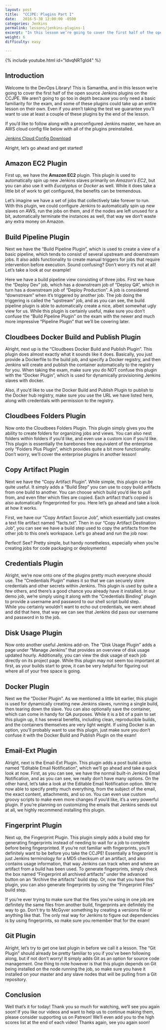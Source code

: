 ```yaml
---
layout: post
title:  "CCJPE: Plugins Part I"
date:   2016-5-30 12:00:00 -0500
categories: Jenkins
permalink: lessons/jenkins-plugins-1
excerpt: "In this lesson we’re going to cover the first half of the open source Jenkins plugins on the CCJPE"
weight: 6
difficulty: easy

---
```

{% include youtube.html id="IdvqNRTgId4" %}

Introduction
------------
Welcome to the DevOps Library!  This is Samantha, and in this lesson we’re going to cover the first half of the open source Jenkins plugins on the CCJPE.  We aren’t going to go too in depth because you only need a basic familiarity for the exam, and some of these plugins could take up an entire lesson on their own.  Even if you aren’t taking the test we guarantee you’ll want to use at least a couple of these plugins by the end of the lesson.  

If you’d like to follow along with a preconfigured Jenkins master, we have an AWS cloud config file below with all of the plugins preinstalled.

[Jenkins Cloud Config Download](http://www.devopslibrary.com/jenkinscloud.txt)

Alright, let’s go ahead and get started!

Amazon EC2 Plugin
-----------------
First up, we have the **Amazon EC2** plugin.  This plugin is used to automatically spin up new Jenkins slaves primarily on *Amazon's EC2*, but you can also use it with *Eucalyptus* or *Docker* as well.  While it does take a little bit of work to get configured, the benefits can be tremendous.  

Let’s imagine we have a set of jobs that collectively take forever to run.  
With this plugin, we could configure Jenkins to automatically spin up new slaves on AWS, run the jobs on them, and if the nodes are left unused for a bit, automatically terminate the instances as well, that way we don’t waste any extra money on Amazon.

Build Pipeline Plugin
---------------------
Next we have the “Build Pipeline Plugin”, which is used to create a view of a basic pipeline, which tends to consist of several upstream and downstream jobs.  It also adds functionality to create manual triggers for jobs that require intervention before execution.  Sound confusing?  Don’t worry it’s not at all!  Let’s take a look at our example!  

Here we have a build pipeline view consisting of three jobs.  First we have the “Deploy Dev” job, which has a downstream job of “Deploy QA”, which in turn has a downstream job of “Deploy Production”.  A job is considered “downstream” when it’s triggered by another job.  The job doing the triggering is called the “upstream” job, and as you can see, the build pipeline plugin is able to automatically create a nice, albeit somewhat ugly view for us.
While this plugin is certainly useful, make sure you don’t confuse the “Build Pipeline Plugin” on the exam with the newer and much more impressive “Pipeline Plugin” that we’ll be covering later.

Cloudbees Docker Build and Publish Plugin  
-----------------------------------------
Alright, next up is the “Cloudbees Docker Build and Publish Plugin”.  This plugin does almost exactly what it sounds like it does.  Basically, you just provide a Dockerfile to the build job, and specify a Docker registry, and then Jenkins will create and publish the container automatically to the registry for you.  When taking the exam, make sure you do NOT confuse this plugin with the “Docker Plugin”, which is used for dynamically provisioning Jenkins slaves with docker.

Also, if you’d like to use the Docker Build and Publish Plugin to publish to the Docker hub registry, make sure you use the URL we have listed here, along with credentials with permission to the registry.

Cloudbees Folders Plugin
------------------------
Now onto the Cloudbees Folders Plugin.  This plugin simply gives you the ability to create folders for organizing jobs and views.  You can also nest folders within folders if you’d like, and even use a custom icon if you’d like.  This plugin is essentially the barebones free equivalent of the enterprise only “Folders Plus Plugin”, which provides quite a bit more functionality.  Don’t worry, we’ll cover the enterprise plugins in another lesson!

Copy Artifact Plugin
--------------------
Next we have the “Copy Artifact Plugin”.  While simple, this plugin can be quite useful.  It simply adds a “Build Step” you can use to copy build artifacts from one build to another.  You can choose which build you’d like to pull from, and even filter which files are copied.  Each artifact that’s copied is also automatically fingerprinted for you.  Here let’s go ahead and take a look at how it works.

First, we have our “Copy Artifact Source Job”, which essentially just creates a text file artifact named “facts.txt”.  Then in our “Copy Artifact Destination Job”, you can see we have a build step used to copy the artifacts from the other job to this one’s workspace.  Let’s go ahead and run the job now:

Perfect!  See?  Pretty simple, but handy nonetheless, especially when you’re creating jobs for code packaging or deployments!

Credentials Plugin
------------------
Alright, we’re now onto one of the plugins pretty much everyone should use.  The “Credentials Plugin” makes it so that we can securely store credentials and other secrets within Jenkins.  This plugin is used by quite a few others, and there’s a good chance you already have it installed.  In our demo job, we’re simply using it along with the “Credentials Binding” plugin to provide a username and password to our shell script build step.  
While you certainly wouldn’t want to echo out credentials, we went ahead and did that here, that way we can see that Jenkins did pass our username and password in to the job.

Disk Usage Plugin
-----------------
Now onto another useful Jenkins add-on.  The “Disk Usage Plugin” adds a page under “Manage Jenkins” that provides an overview of disk usage updated hourly.  Additionally, you can view the disk usage of each job directly on its project page.  While this plugin may not seem too important at first, as your builds start to grow, it can be very helpful for figuring out where all of your free space is going.

Docker Plugin
-------------
Next we the “Docker Plugin”.  As we mentioned a little bit earlier, this plugin is used for dynamically creating new Jenkins slaves, running a single build, then tearing down the slave.  You can also optionally save the container, which can come in handy for QA purposes.  While it is a bit of a pain to set this plugin up, it has several benefits, including clean, reproducible builds, and the containers themselves are very light weight.  If using Docker is an option, you’ll probably want to use this plugin, just make sure you don’t confuse it with the Docker Build and Publish Plugin on the exam!

Email-Ext Plugin
----------------
Alright, next is the Email-Ext Plugin.  This plugin adds a post build action named “Editable Email Notification”, which we’ll go ahead and take a quick look at now.  First, as you can see, we have the normal built-in Jenkins Email Notification, and as you can see, we really don’t have many options.  On the other hand, let’s take a look at the Editable Email Notification option.  We’re now able to specify pretty much everything, from the subject of the email, the exact content, attachments, and so on.  You can even use custom groovy scripts to make even more changes if you’d like, it’s a very powerful plugin.  If you’re planning on customizing the emails that Jenkins sends out at all, we highly recommend installing this plugin.

Fingerprint Plugin
------------------
Next up, the Fingerprint Plugin.  This plugin simply adds a build step for generating fingerprints instead of needing to wait for a job to complete before being fingerprinted.  If you’re not familiar with fingerprints, you’ll definitely want to be before you take the CCJPE!  Essentially a fingerprint is just Jenkins terminology for a MD5 checksum of an artifact, and also contains usage information, that way Jenkins can track when and where an artifact from a build has been used.  To generate fingerprints, simply check the box named “Fingerprint all archived artifacts” under the advanced button on an “Archive the artifacts” build step.  Or, now that you have this plugin, you can also generate fingerprints by using the “Fingerprint Files” build step.  

If you’re ever trying to make sure that the files you’re using in one job are definitely the same files from another build, fingerprints are definitely the way to go.  Don’t try to McGyver something by creating a versions file or anything like that.  The only real way for Jenkins to figure out dependencies is by using fingerprints, so make sure you remember that for the exam!  

Git Plugin
----------
Alright, let’s try to get one last plugin in before we call it a lesson.  The “Git Plugin” should already be pretty familiar to you if you’ve been following along, but if not don’t worry!  It simply adds Git as an option for source code management.  One thing to note however is that this plugin depends on Git being installed on the node running the job, so make sure you have it installed on your master and any slave nodes that will be pulling from a Git repository.

Conclusion
----------
Well that’s it for today!  Thank you so much for watching, we’ll see you again soon!  If you like our videos and want to help us to continue making them, please consider supporting us on Patreon!  We’ll even add you to the high scores list at the end of each video!  Thanks again, see you again soon!
